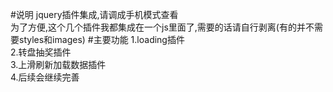 #说明
jquery插件集成,请调成手机模式查看<br/>
为了方便,这个几个插件我都集成在一个js里面了,需要的话请自行剥离(有的并不需要styles和images)
#主要功能
1.loading插件<br/>
2.转盘抽奖插件<br/>
3.上滑刷新加载数据插件<br/>
4.后续会继续完善<br/>











